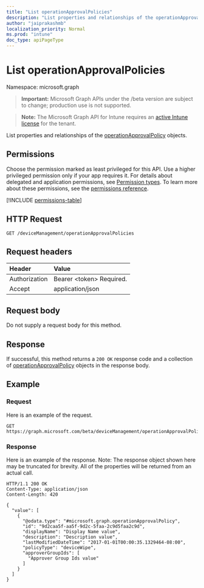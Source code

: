 ```yaml
---
title: "List operationApprovalPolicies"
description: "List properties and relationships of the operationApprovalPolicy objects."
author: "jaiprakashmb"
localization_priority: Normal
ms.prod: "intune"
doc_type: apiPageType
---
```


# List operationApprovalPolicies

Namespace: microsoft.graph

> **Important:** Microsoft Graph APIs under the /beta version are subject to change; production use is not supported.

> **Note:** The Microsoft Graph API for Intune requires an [active Intune license](https://go.microsoft.com/fwlink/?linkid=839381) for the tenant.

List properties and relationships of the [operationApprovalPolicy](../resources/intune-rbac-operationapprovalpolicy.md) objects.

## Permissions
Choose the permission marked as least privileged for this API. Use a higher privileged permission only if your app requires it. For details about delegated and application permissions, see [Permission types](/graph/permissions-overview#permission-types). To learn more about these permissions, see the [permissions reference](/graph/permissions-reference).

<!-- { "blockType": "permissions", "name": "intune_rbac_operationapprovalpolicy_list" } -->
[!INCLUDE [permissions-table](../includes/permissions/intune-rbac-operationapprovalpolicy-list-permissions.md)]

## HTTP Request
<!-- {
  "blockType": "ignored"
}
-->
``` http
GET /deviceManagement/operationApprovalPolicies
```

## Request headers
|Header|Value|
|:---|:---|
|Authorization|Bearer &lt;token&gt; Required.|
|Accept|application/json|

## Request body
Do not supply a request body for this method.

## Response
If successful, this method returns a `200 OK` response code and a collection of [operationApprovalPolicy](../resources/intune-rbac-operationapprovalpolicy.md) objects in the response body.

## Example

### Request
Here is an example of the request.
``` http
GET https://graph.microsoft.com/beta/deviceManagement/operationApprovalPolicies
```

### Response
Here is an example of the response. Note: The response object shown here may be truncated for brevity. All of the properties will be returned from an actual call.
``` http
HTTP/1.1 200 OK
Content-Type: application/json
Content-Length: 420

{
  "value": [
    {
      "@odata.type": "#microsoft.graph.operationApprovalPolicy",
      "id": "9d2caa5f-aa5f-9d2c-5faa-2c9d5faa2c9d",
      "displayName": "Display Name value",
      "description": "Description value",
      "lastModifiedDateTime": "2017-01-01T00:00:35.1329464-08:00",
      "policyType": "deviceWipe",
      "approverGroupIds": [
        "Approver Group Ids value"
      ]
    }
  ]
}
```
